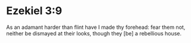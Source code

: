 # Ezekiel 3:9

As an adamant harder than flint have I made thy forehead: fear them not, neither be dismayed at their looks, though they [be] a rebellious house.